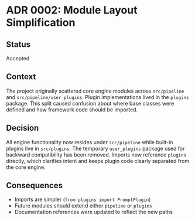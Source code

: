 # ADR 0002: Module Layout Simplification

## Status
Accepted

## Context
The project originally scattered core engine modules across `src/pipeline` and
`src/pipeline/user_plugins`. Plugin implementations lived in the `plugins` package.
This split caused confusion about where base classes were defined and how
framework code should be imported.

## Decision
All engine functionality now resides under `src/pipeline` while built-in plugins
live in `src/plugins`. The temporary `user_plugins` package used for backward
compatibility has been removed. Imports now reference `plugins` directly, which
clarifies intent and keeps plugin code clearly separated from the core engine.

## Consequences
- Imports are simpler (`from plugins import PromptPlugin`)
- Future modules should extend either `pipeline` or `plugins`
- Documentation references were updated to reflect the new paths

